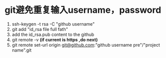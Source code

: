 # git避免重复输入username，password

1. ssh-keygen -t rsa -C "github username"
1. git add "id_rsa file full fath"
1. add the id_rsa.pub content to the github
1. git remote -v **(if current is https ,do next)**
1. git remote set-url origin git@github.com:"github username pre"/"project name".git
